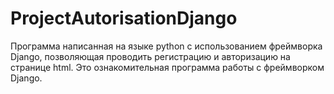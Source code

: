 # ProjectAutorisationDjango
Программа написанная на языке python с использованием фреймворка Django, позволяющая проводить регистрацию и авторизацию на странице html. Это ознакомительная программа работы с фреймворком Django.
